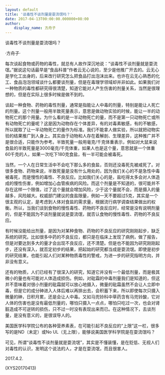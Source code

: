 ```yaml
---
layout: default
title: '谈毒性不谈剂量是耍流氓吗？'
date: 2017-04-13T00:00:00.000000+08:00
author:
    display_name: 方舟子
---
```


谈毒性不谈剂量是耍流氓吗？

·方舟子·

每次谈起食物或药物的毒性，就总有人故作深沉地说：“谈毒性不谈剂量就是耍流氓。”据说这句话最早是“食品科普”作者云无心说的，至少是他推广开去的。云无心是学化工出身的，后来改行研究怎么把食品打出泡沫出来。也许在云无心熟悉的化工、食品泡泡领域谈什么都要谈剂量，但是在毒理学领域却并非如此。如果我们对一种物质的毒性都研究得很清楚，知道它能对人产生伤害的剂量关系，当然是很理想的，但是在实际上很多时候是做不到的。

谈起一种食物、药物的毒性剂量，通常是指能让人中毒的剂量，特别是能让人死亡的剂量。这个剂量一般用半致死量表示，意思是做动物实验的时候，能让一半的动物死亡的那个用量。为什么看的是一半动物死亡的量，而不是第一只动物死亡或所有动物死亡的量呢？这是因为动物存在个体差异，有的对毒素敏感，有的不敏感，所以就取了让一半动物死亡的量作为标准。我们不能拿人做实验，所以就把动物实验的结果推广到人身上。其实由于动物和人存在着解剖、生理差异，这种推广并不是很合适，只能作为参考。半致死量一般用毫克/千克体重表示，例如对大鼠来说食盐的半致死量是3000毫克/千克体重，如果人也是这个量，意思就是一个体重60千克的人，如果一次吃下180克食盐，有一半可能会被毒死。

当然，一个人在日常生活中不会吃下那么多的食盐，否则还没毒死先被咸死了。对很多食物、药物来说，半致死量是没有什么用处的，因为我们关心的不是急性中毒被毒死，而是慢性的毒性、不良反应。比如我们关心的是，盐吃得太多会对人体造成的慢性伤害，例如增加心血管疾病的风险。而这个剂量是不知道的，很可能并不存在这样一个限值，过了这个量就会增加风险，少于这个量就不会，而是摄入的量越多，风险越大。权威部门建议的食盐限量，例如一天不要超过5克，其实是一个很主观的认定，是考虑到人体对食盐的需求量，根据流行病学调查结果做出的权衡。所以，当我们谈到食物的慢性毒性、药物的不良反应时，经常是没有说明剂量的，但是不能因为不谈剂量就说是耍流氓，就否认食物的慢性毒性、药物的不良反应。

有时候没能给出剂量，是因为对某种食物、药物的不良反应的研究刚刚起步，缺乏系统的研究。比如很多中药的不良反应，都只是在临床上发现了病例，做了报告，但是对要达到多大的量才会出现不良反应，还不清楚。但是也不能因为研究刚刚起步，还没有深入，就否定初步的结果，把起始的研究都当成是耍流氓。即使是初步的研究结果，也能引起人们对某种物质毒性的警戒，为进一步的研究指明方向，并非没有意义。

还有的物质，人们已经有了很深入的研究，知道它并没有一个最低剂量，而是极其微小的量也有可能对人体造成损伤。例如，对砒霜的中毒剂量我们是知道的，但这并不意味着对很小剂量的砒霜就可以放心地摄入，微量的砒霜虽然不会让人立即中毒，但是它的成分砷进入人体后难以再排出去，会积蓄下来，所以即使每次只摄入微量的砷，日积月累，还是会让人中毒。又如马兜铃科中草药含有马兜铃酸，它对人体的伤害也是没有最低剂量的，哪怕只摄入一点点，哪怕只吃过一次，也会对肾脏造成不可逆转的损伤，只不过一时没有表现出来而已。在这种情况下，去谈剂量，是没有意义的，是很误导人的。

美国医学科学院公布的各种营养素表，在可能引起不良反应的“上限”这一栏，很多写的是ND（未定）或No UL（无上限），能够说美国医学科学院是在耍流氓吗？

可见，所谓“谈毒性不谈剂量就是耍流氓”，其实是不懂装懂，是在贬低、无视人们对毒性的认识，发明这个说法的人，才是在耍流氓，而且很害人。

2017.4.2.

(XYS20170413)

